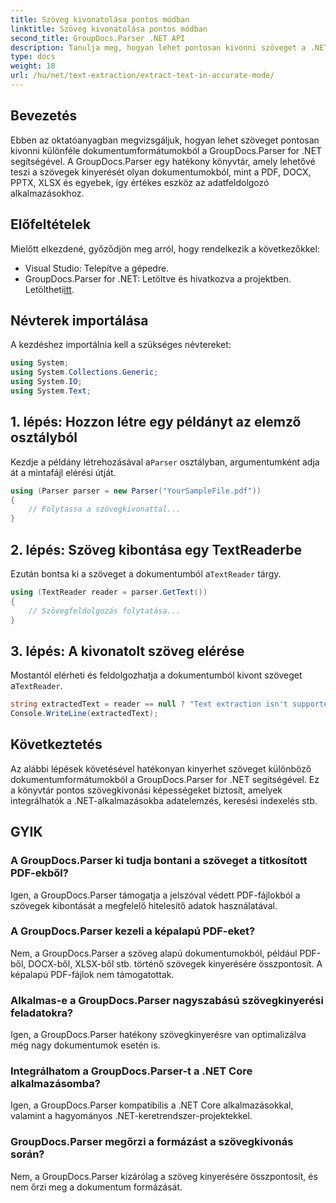 ```yaml
---
title: Szöveg kivonatolása pontos módban
linktitle: Szöveg kivonatolása pontos módban
second_title: GroupDocs.Parser .NET API
description: Tanulja meg, hogyan lehet pontosan kivonni szöveget a .NET-ben lévő dokumentumokból a GroupDocs.Parser segítségével a zökkenőmentes adatfeldolgozás érdekében.
type: docs
weight: 18
url: /hu/net/text-extraction/extract-text-in-accurate-mode/
---
```

## Bevezetés
Ebben az oktatóanyagban megvizsgáljuk, hogyan lehet szöveget pontosan kivonni különféle dokumentumformátumokból a GroupDocs.Parser for .NET segítségével. A GroupDocs.Parser egy hatékony könyvtár, amely lehetővé teszi a szövegek kinyerését olyan dokumentumokból, mint a PDF, DOCX, PPTX, XLSX és egyebek, így értékes eszköz az adatfeldolgozó alkalmazásokhoz.
## Előfeltételek
Mielőtt elkezdené, győződjön meg arról, hogy rendelkezik a következőkkel:
- Visual Studio: Telepítve a gépedre.
-  GroupDocs.Parser for .NET: Letöltve és hivatkozva a projektben. Letöltheti[itt](https://releases.groupdocs.com/parser/net/).

## Névterek importálása
A kezdéshez importálnia kell a szükséges névtereket:
```csharp
using System;
using System.Collections.Generic;
using System.IO;
using System.Text;
```
## 1. lépés: Hozzon létre egy példányt az elemző osztályból
 Kezdje a példány létrehozásával a`Parser` osztályban, argumentumként adja át a mintafájl elérési útját.
```csharp
using (Parser parser = new Parser("YourSampleFile.pdf"))
{
    // Folytassa a szövegkivonattal...
}
```
## 2. lépés: Szöveg kibontása egy TextReaderbe
 Ezután bontsa ki a szöveget a dokumentumból a`TextReader` tárgy.
```csharp
using (TextReader reader = parser.GetText())
{
    // Szövegfeldolgozás folytatása...
}
```
## 3. lépés: A kivonatolt szöveg elérése
 Mostantól elérheti és feldolgozhatja a dokumentumból kivont szöveget a`TextReader`.
```csharp
string extractedText = reader == null ? "Text extraction isn't supported" : reader.ReadToEnd();
Console.WriteLine(extractedText);
```

## Következtetés
Az alábbi lépések követésével hatékonyan kinyerhet szöveget különböző dokumentumformátumokból a GroupDocs.Parser for .NET segítségével. Ez a könyvtár pontos szövegkivonási képességeket biztosít, amelyek integrálhatók a .NET-alkalmazásokba adatelemzés, keresési indexelés stb.

## GYIK
### A GroupDocs.Parser ki tudja bontani a szöveget a titkosított PDF-ekből?
Igen, a GroupDocs.Parser támogatja a jelszóval védett PDF-fájlokból a szövegek kibontását a megfelelő hitelesítő adatok használatával.
### A GroupDocs.Parser kezeli a képalapú PDF-eket?
Nem, a GroupDocs.Parser a szöveg alapú dokumentumokból, például PDF-ből, DOCX-ből, XLSX-ből stb. történő szövegek kinyerésére összpontosít. A képalapú PDF-fájlok nem támogatottak.
### Alkalmas-e a GroupDocs.Parser nagyszabású szövegkinyerési feladatokra?
Igen, a GroupDocs.Parser hatékony szövegkinyerésre van optimalizálva még nagy dokumentumok esetén is.
### Integrálhatom a GroupDocs.Parser-t a .NET Core alkalmazásomba?
Igen, a GroupDocs.Parser kompatibilis a .NET Core alkalmazásokkal, valamint a hagyományos .NET-keretrendszer-projektekkel.
### GroupDocs.Parser megőrzi a formázást a szövegkivonás során?
Nem, a GroupDocs.Parser kizárólag a szöveg kinyerésére összpontosít, és nem őrzi meg a dokumentum formázását.